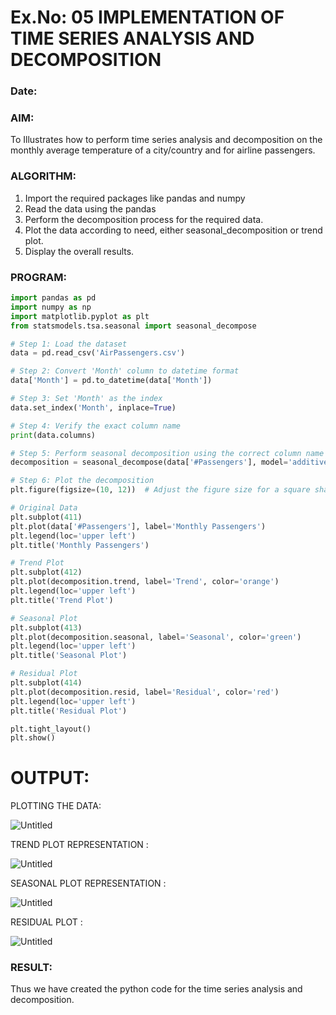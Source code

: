 # Ex.No: 05  IMPLEMENTATION OF TIME SERIES ANALYSIS AND DECOMPOSITION
### Date: 


### AIM:
To Illustrates how to perform time series analysis and decomposition on the monthly average temperature of a city/country and for airline passengers.

### ALGORITHM:
1. Import the required packages like pandas and numpy
2. Read the data using the pandas
3. Perform the decomposition process for the required data.
4. Plot the data according to need, either seasonal_decomposition or trend plot.
5. Display the overall results.

### PROGRAM:
```python
import pandas as pd
import numpy as np
import matplotlib.pyplot as plt
from statsmodels.tsa.seasonal import seasonal_decompose

# Step 1: Load the dataset
data = pd.read_csv('AirPassengers.csv')

# Step 2: Convert 'Month' column to datetime format
data['Month'] = pd.to_datetime(data['Month'])

# Step 3: Set 'Month' as the index
data.set_index('Month', inplace=True)

# Step 4: Verify the exact column name
print(data.columns)

# Step 5: Perform seasonal decomposition using the correct column name
decomposition = seasonal_decompose(data['#Passengers'], model='additive')

# Step 6: Plot the decomposition
plt.figure(figsize=(10, 12))  # Adjust the figure size for a square shape

# Original Data
plt.subplot(411)
plt.plot(data['#Passengers'], label='Monthly Passengers')
plt.legend(loc='upper left')
plt.title('Monthly Passengers')

# Trend Plot
plt.subplot(412)
plt.plot(decomposition.trend, label='Trend', color='orange')
plt.legend(loc='upper left')
plt.title('Trend Plot')

# Seasonal Plot
plt.subplot(413)
plt.plot(decomposition.seasonal, label='Seasonal', color='green')
plt.legend(loc='upper left')
plt.title('Seasonal Plot')

# Residual Plot
plt.subplot(414)
plt.plot(decomposition.resid, label='Residual', color='red')
plt.legend(loc='upper left')
plt.title('Residual Plot')

plt.tight_layout()
plt.show()
```
# OUTPUT:

PLOTTING THE DATA:

![Untitled](https://github.com/user-attachments/assets/0facd4d3-b25f-49ef-99bc-d75d0aff53b1)

TREND PLOT REPRESENTATION :

![Untitled](https://github.com/user-attachments/assets/a639f4fe-cbfd-4de9-8e80-302be3d6f3fc)

SEASONAL PLOT REPRESENTATION :

![Untitled](https://github.com/user-attachments/assets/119b5e78-453a-4a2c-8152-2160e91097d8)

RESIDUAL PLOT :

![Untitled](https://github.com/user-attachments/assets/256c2db1-4d50-4de7-be67-f69541e3cef8)


### RESULT:
Thus we have created the python code for the time series analysis and decomposition.
